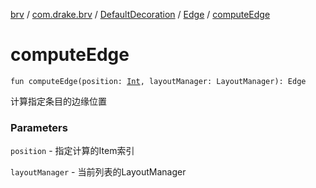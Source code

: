 [brv](../../../index.md) / [com.drake.brv](../../index.md) / [DefaultDecoration](../index.md) / [Edge](index.md) / [computeEdge](./compute-edge.md)

# computeEdge

`fun computeEdge(position: `[`Int`](https://kotlinlang.org/api/latest/jvm/stdlib/kotlin/-int/index.html)`, layoutManager: LayoutManager): Edge`

计算指定条目的边缘位置

### Parameters

`position` - 指定计算的Item索引

`layoutManager` - 当前列表的LayoutManager